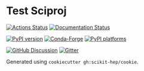 # Test Sciproj

[![Actions Status][actions-badge]][actions-link]
[![Documentation Status][rtd-badge]][rtd-link]

[![PyPI version][pypi-version]][pypi-link]
[![Conda-Forge][conda-badge]][conda-link]
[![PyPI platforms][pypi-platforms]][pypi-link]

[![GitHub Discussion][github-discussions-badge]][github-discussions-link]
[![Gitter][gitter-badge]][gitter-link]

Generated using `cookiecutter gh:scikit-hep/cookie`.

<!-- prettier-ignore-start -->
[actions-badge]:            https://github.com/tkukurin/tk-sciproj-test/workflows/CI/badge.svg
[actions-link]:             https://github.com/tkukurin/tk-sciproj-test/actions
[conda-badge]:              https://img.shields.io/conda/vn/conda-forge/tk-sciproj-test
[conda-link]:               https://github.com/conda-forge/tk-sciproj-test-feedstock
[github-discussions-badge]: https://img.shields.io/static/v1?label=Discussions&message=Ask&color=blue&logo=github
[github-discussions-link]:  https://github.com/tkukurin/tk-sciproj-test/discussions
[gitter-badge]:             https://badges.gitter.im/https://github.com/tkukurin/tk-sciproj-test/community.svg
[gitter-link]:              https://gitter.im/https://github.com/tkukurin/tk-sciproj-test/community?utm_source=badge&utm_medium=badge&utm_campaign=pr-badge
[pypi-link]:                https://pypi.org/project/tk-sciproj-test/
[pypi-platforms]:           https://img.shields.io/pypi/pyversions/tk-sciproj-test
[pypi-version]:             https://badge.fury.io/py/tk-sciproj-test.svg
[rtd-badge]:                https://readthedocs.org/projects/tk-sciproj-test/badge/?version=latest
[rtd-link]:                 https://tk-sciproj-test.readthedocs.io/en/latest/?badge=latest
[sk-badge]:                 https://scikit-hep.org/assets/images/Scikit--HEP-Project-blue.svg
<!-- prettier-ignore-end -->
